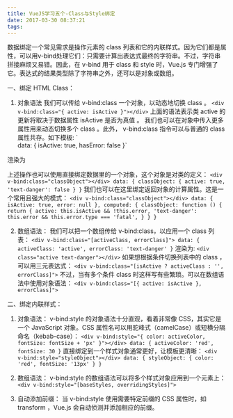 ```yaml
---
title: VueJS学习五个-Class与Style绑定
date: 2017-03-30 08:37:21
tags:
---
```


数据绑定一个常见需求是操作元素的 class 列表和它的内联样式。因为它们都是属性，可以用v-bind处理它们：只需要计算出表达式最终的字符串。不过，字符串拼接麻烦又易错。因此，在 v-bind 用于 class 和 style 时，Vue.js 专门增强了它。表达式的结果类型除了字符串之外，还可以是对象或数组。

一、绑定 HTML Class：

1. 对象语法
我们可以传给 v-bind:class 一个对象，以动态地切换 class 。
	`<div v-bind:class="{ active: isActive }"></div>`
上面的语法表示类 active 的更新将取决于数据属性 isActive 是否为真值 。
我们也可以在对象中传入更多属性用来动态切换多个 class 。此外， v-bind:class 指令可以与普通的 class 属性共存。如下模板:
	`<div class="static"
	     v-bind:class="{ active: isActive, 'text-danger': hasError }">
	</div>
	data: {
	  isActive: true,
	  hasError: false
	}`
渲染为<div class="static active"></div>
上述操作也可以使用直接绑定数据里的一个对象，这个对象是对类的定义：
	`<div v-bind:class="classObject"></div>
	data: {
	  classObject: {
	    active: true,
	    'text-danger': false
	  }
	}`
我们也可以在这里绑定返回对象的计算属性。这是一个常用且强大的模式：
	`<div v-bind:class="classObject"></div>
	data: {
	  isActive: true,
	  error: null
	},
	computed: {
	  classObject: function () {
	    return {
	      active: this.isActive && !this.error,
	      'text-danger': this.error && this.error.type === 'fatal',
	    }
	  }
	}`

2. 数组语法：
我们可以把一个数组传给 v-bind:class，以应用一个 class 列表：
	`<div v-bind:class="[activeClass, errorClass]">
	data: {
	  activeClass: 'active',
	  errorClass: 'text-danger'
	}`
渲染为:
	`<div class="active text-danger"></div>`
如果想根据条件切换列表中的 class ，可以用三元表达式：
	`<div v-bind:class="[isActive ? activeClass : '', errorClass]">`
不过，当有多个条件 class 时这样写有些繁琐。可以在数组语法中使用对象语法：
	`<div v-bind:class="[{ active: isActive }, errorClass]">`


二、绑定内联样式：

1. 对象语法：
v-bind:style 的对象语法十分直观，看着非常像 CSS，其实它是一个 JavaScript 对象。CSS 属性名可以用驼峰式（camelCase）或短横分隔命名（kebab-case）：
	`<div v-bind:style="{ color: activeColor, fontSize: fontSize + 'px' }"></div>
	data: {
	  activeColor: 'red',
	  fontSize: 30
	}`
直接绑定到一个样式对象通常更好，让模板更清晰：
	`<div v-bind:style="styleObject"></div>
	data: {
	  styleObject: {
	    color: 'red',
	    fontSize: '13px'
	  }
	}`

2. 数组语法：
v-bind:style 的数组语法可以将多个样式对象应用到一个元素上：
	`<div v-bind:style="[baseStyles, overridingStyles]">`

3. 自动添加前缀：
当 v-bind:style 使用需要特定前缀的 CSS 属性时，如 transform ，Vue.js 会自动侦测并添加相应的前缀。
